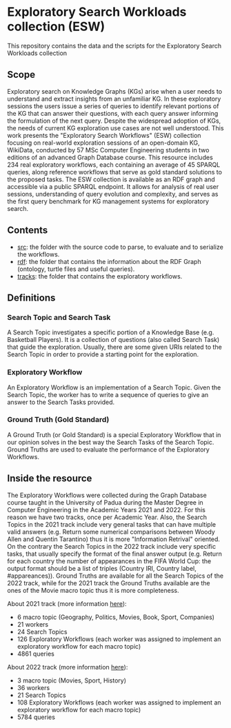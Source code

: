 # Exploratory Search Workloads collection (ESW)

This repository contains the data and the scripts for the Exploratory Search Workloads collection  

## Scope

<!--This resource provides a new benchmark for exploratory search workflow. 
For this purpose we created some ``Search Topic`` with 5 to 10 ``Search Task`` each.
We assigned from 4 to 6 different workers the same ``Search Topic``, in order to collect different results and different points of view.
After that we analyzed each ``Search Workflow`` and amongst those of the same ``Search Topic`` we built a ``Ground Truth`` for the ``Search Topic``.
Using ``Ground Truths`` we evaluated the ``Search Workflows`` that all together composed our resource. 
For convenience we put all the information about topics,tasks,workflows and the evaluations in a RDF Graph which it can be queried [here](http://w3id.org/esw/sparql)-->
Exploratory search on Knowledge Graphs (KGs) arise when a user needs to understand and extract insights from an unfamiliar KG. 
In these exploratory sessions the users issue a series of queries to identify relevant portions of the KG that can answer their questions, 
with each query answer informing the formulation of the next query. 
Despite the widespread adoption of KGs, the needs of current KG exploration use cases are not well understood. 
This work presents the "Exploratory Search Workflows" (ESW) collection focusing on real-world exploration sessions of an open-domain KG, WikiData, conducted by 57 MSc Computer Engineering students in two editions of an advanced Graph Database course. 
This resource includes 234 real exploratory workflows, each containing an average of 45 SPARQL queries, along reference workflows that serve as gold standard solutions to the proposed tasks. 
The ESW collection is available as an RDF graph and accessible via a public SPARQL endpoint.
It allows for analysis of real user sessions, understanding of query evolution and complexity, and serves as the first query benchmark for KG management systems for exploratory search.


## Contents 
- [src](src): the folder with the source code to parse, to evaluate and to serialize the workflows. 
- [rdf](rdf): the folder that contains the information about the RDF Graph (ontology, turtle files and useful queries).
- [tracks](tracks): the folder that contains the exploratory workflows. 

## Definitions

### Search Topic and Search Task

A Search Topic investigates a specific portion of a Knowledge Base (e.g. Basketball Players). It is a collection of questions (also called Search Task) that guide the exploration. Usually, there are some given URIs related to the Search Topic in order to provide a starting point for the exploration.

### Exploratory Workflow

An Exploratory Workflow is an implementation of a Search Topic. Given the Search Topic, the worker has to write a sequence of queries to give an answer to the Search Tasks provided.

### Ground Truth (Gold Standard)

A Ground Truth (or Gold Standard) is a special Exploratory Workflow that in our opinion solves in the best way the Search Tasks of the Search Topic. Ground Truths are used to evaluate the performance of the Exploratory Workflows.

## Inside the resource

The Exploratory Workflows were collected during the Graph Database course taught in the University of Padua during the Master Degree in Computer Engineering in the Academic Years 2021 and 2022. For this reason we have two tracks, once per Academic Year. 
Also, the Search Topics in the 2021 track include very general tasks that can have multiple valid answers (e.g. Return some numerical comparisons between Woody Allen and Quentin Tarantino) thus it is more "Information Retrival" oriented.
On the contrary the Search Topics in the 2022 track include very specific tasks, that usually specify the format of the final answer output (e.g. Return for each country the number of appearances in the FIFA World Cup: the output format should be a list of triples (Country IRI, Country label, #appareances)).
Ground Truths are available for all the Search Topics of the 2022 track, while for the 2021 track the Ground Truths available are the ones of the Movie macro topic thus it is more completeness.


About 2021 track (more information [here](tracks/2021)):
- 6 macro topic (Geography, Politics, Movies, Book, Sport, Companies)
- 21 workers
- 24 Search Topics
- 126 Exploratory Workflows (each worker was assigned to implement an exploratory workflow for each macro topic)
- 4861 queries

About 2022 track (more information [here](tracks/2022)):
- 3 macro topic (Movies, Sport, History)
- 36 workers
- 21 Search Topics
- 108 Exploratory Workflows (each worker was assigned to implement an exploratory workflow for each macro topic)
- 5784 queries





